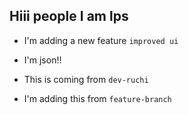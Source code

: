 ## Hiii people I am lps
- I'm adding a new feature `improved ui`
- I'm json!!

- This is coming from `dev-ruchi`
- I'm adding this from `feature-branch`